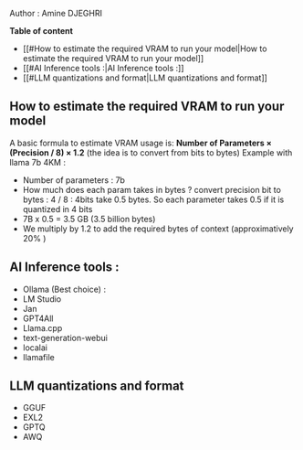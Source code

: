 Author : Amine DJEGHRI

**Table of content**
- [[#How to estimate the required VRAM to run your model|How to estimate the required VRAM to run your model]]
- [[#AI Inference tools :|AI Inference tools :]]
- [[#LLM quantizations and format|LLM quantizations and format]]

## How to estimate the required VRAM to run your model 
A basic formula to estimate VRAM usage is: **Number of Parameters × (Precision / 8) × 1.2**
(the idea is to convert from bits to bytes)
Example with llama 7b 4KM :
- Number of parameters : 7b 
- How much does each param takes in bytes ? convert precision bit to bytes : 4 / 8 : 4bits take 0.5 bytes. So each parameter takes 0.5 if it is quantized in 4 bits 
- 7B x 0.5 = 3.5 GB (3.5 billion bytes)
- We multiply by 1.2 to add the required bytes of context (approximatively 20% )


## AI Inference tools : 
- Ollama (Best choice) : 
- LM Studio
- Jan
- GPT4All
- Llama.cpp
- text-generation-webui
- localai
- llamafile


## LLM quantizations and format
- GGUF
- EXL2
- GPTQ
- AWQ


